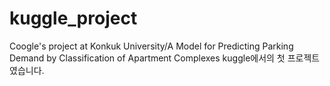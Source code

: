 # kuggle_project
Coogle's project at Konkuk University/A Model for Predicting Parking Demand by Classification of Apartment Complexes
kuggle에서의 첫 프로젝트였습니다. 
